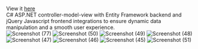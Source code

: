 View it [here](https://ecommercestore2024.azurewebsites.net/)
<br>
C# ASP.NET controller-model-view with Entity Framework backend and jQuery Javascript frontend integrations to ensure dynamic data manipulation and a smooth user experience.   
![Screenshot (77)](https://github.com/arthurshk/E-Commerce-Store/assets/135430504/cae67118-124b-4fce-bdc9-358e130cf7d6)
![Screenshot (50)](https://github.com/arthurshk/E-Commerce-Store/assets/135430504/56683a7d-bc38-4e0f-8d6d-bcab2f568e73)
![Screenshot (49)](https://github.com/arthurshk/E-Commerce-Store/assets/135430504/2372a703-9ce8-470a-a8d8-6d4452de72ba)
![Screenshot (48)](https://github.com/arthurshk/E-Commerce-Store/assets/135430504/02b28e73-1296-404f-b054-8147684250e1)
![Screenshot (47)](https://github.com/arthurshk/E-Commerce-Store/assets/135430504/4bd53b70-582b-4b01-8805-0df48efefbb4)
![Screenshot (46)](https://github.com/arthurshk/E-Commerce-Store/assets/135430504/020bc1bb-93db-46e0-9a9d-57c7e4f18fa8)
![Screenshot (45)](https://github.com/arthurshk/E-Commerce-Store/assets/135430504/7bb7c0b8-476c-4a7b-ad6c-5d0d8bd7cceb)
![Screenshot (51)](https://github.com/arthurshk/E-Commerce-Store/assets/135430504/9306d68e-24d7-4b3d-97e4-cb9c474bd254)


